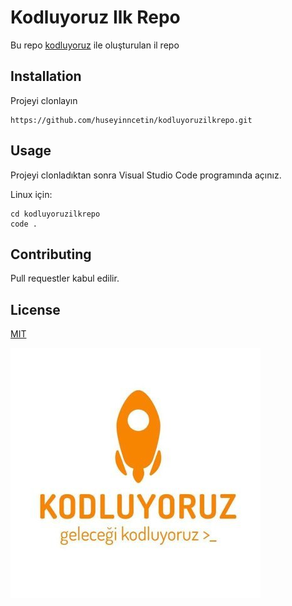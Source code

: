 # Kodluyoruz Ilk Repo

 Bu repo [kodluyoruz](https://www.kodluyoruz.org) ile oluşturulan il repo

 ## Installation

 Projeyi clonlayın
 ```
 https://github.com/huseyinncetin/kodluyoruzilkrepo.git
 ```

 ## Usage

 Projeyi clonladıktan sonra Visual Studio Code programında açınız.

 Linux için:
 ```
 cd kodluyoruzilkrepo
 code .
 ```

 ## Contributing 

 Pull requestler kabul edilir.

 ## License 

 [MIT]()

 ![Kodluyoruz Logo](https://raw.githubusercontent.com/Kodluyoruz/taskforce/git/git/markdown-nedir-nasil-kullaniriz-/figures/kodluyoruz_logo.jpg)